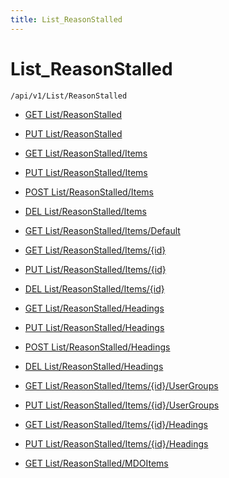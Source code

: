 ```yaml
---
title: List_ReasonStalled
---
```


# List_ReasonStalled

```http
/api/v1/List/ReasonStalled
```




* [GET List/ReasonStalled](v1ReasonStalledList_GetListDefinition.md)

* [PUT List/ReasonStalled](v1ReasonStalledList_SetListDefinition.md)

* [GET List/ReasonStalled/Items](v1ReasonStalledList_GetAll.md)

* [PUT List/ReasonStalled/Items](v1ReasonStalledList_PutAllReasonStalled.md)

* [POST List/ReasonStalled/Items](v1ReasonStalledList_PostReasonStalled.md)

* [DEL List/ReasonStalled/Items](v1ReasonStalledList_DeleteAllReasonStalled.md)

* [GET List/ReasonStalled/Items/Default](v1ReasonStalledList_CreateDefaultReasonStalled.md)

* [GET List/ReasonStalled/Items/{id}](v1ReasonStalledList_GetReasonStalled.md)

* [PUT List/ReasonStalled/Items/{id}](v1ReasonStalledList_PutReasonStalled.md)

* [DEL List/ReasonStalled/Items/{id}](v1ReasonStalledList_DeleteReasonStalled.md)

* [GET List/ReasonStalled/Headings](v1ReasonStalledList_GetReasonStalledHeadings.md)

* [PUT List/ReasonStalled/Headings](v1ReasonStalledList_PutReasonStalledHeadings.md)

* [POST List/ReasonStalled/Headings](v1ReasonStalledList_PostReasonStalledHeading.md)

* [DEL List/ReasonStalled/Headings](v1ReasonStalledList_DeleteReasonStalledHeadings.md)

* [GET List/ReasonStalled/Items/{id}/UserGroups](v1ReasonStalledList_GetReasonStalledUserGroupsForListItem.md)

* [PUT List/ReasonStalled/Items/{id}/UserGroups](v1ReasonStalledList_PutReasonStalledUserGroupsForListItem.md)

* [GET List/ReasonStalled/Items/{id}/Headings](v1ReasonStalledList_GetReasonStalledHeadingsForListItem.md)

* [PUT List/ReasonStalled/Items/{id}/Headings](v1ReasonStalledList_PutReasonStalledHeadingsForListItem.md)

* [GET List/ReasonStalled/MDOItems](v1ReasonStalledList_GetMDOList.md)